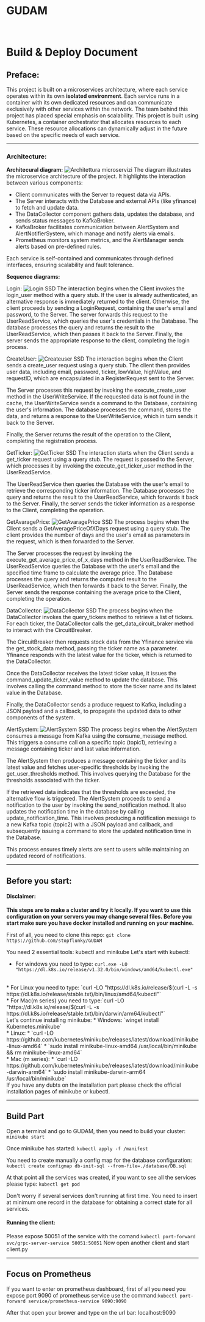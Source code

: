 # GUDAM

<br>

# Build & Deploy Document

## Preface:
This project is built on a microservices architecture, where each service operates within its own **isolated environment**. Each service runs in a container with its own dedicated resources and can communicate exclusively with other services within the network.
The team behind this project has placed special emphasis on scalability. This project is built using Kubernetes, a container orchestrator that allocates resources to each service. These resource allocations can dynamically adjust in the future based on the specific needs of each service.
***
### Architecture:

**Architecural diagram:**
![Architettura microservizi](images/architecture.png)
The diagram illustrates the microservice architecture of the project. It highlights the interaction between various components:

* Client communicates with the Server to request data via APIs.
* The Server interacts with the Database and external APIs (like yfinance) to fetch and update data.
* The DataCollector component gathers data, updates the database, and sends status messages to KafkaBroker.
* KafkaBroker facilitates communication between AlertSystem and AlertNotifierSystem, which manage and notify alerts via emails.
* Prometheus monitors system metrics, and the AlertManager sends alerts based on pre-defined rules.

Each service is self-contained and communicates through defined interfaces, ensuring scalability and fault tolerance.
<br>

**Sequence diagrams:**

Login:
![Login SSD](images/Login-SSD.png)
 The interaction begins when the Client invokes the login_user method with a query stub. If the user is already authenticated, an alternative response is immediately returned to the client. Otherwise, the client proceeds by sending a LoginRequest, containing the user's email and password, to the Server. The server forwards this request to the UserReadService, which queries the user's credentials in the Database. The database processes the query and returns the result to the UserReadService, which then passes it back to the Server. Finally, the server sends the appropriate response to the client, completing the login process. 
<br>

 CreateUser:
 ![Createuser SSD](images/CreateUser-SSD.png)
 The interaction begins when the Client sends a create_user request using a query stub. The client then provides user data, including email, password, ticker, lowValue, highValue, and requestID, which are encapsulated in a RegisterRequest sent to the Server.

The Server processes this request by invoking the execute_create_user method in the UserWriteService. If the requested data is not found in the cache, the UserWriteService sends a command to the Database, containing the user's information. The database processes the command, stores the data, and returns a response to the UserWriteService, which in turn sends it back to the Server.

Finally, the Server returns the result of the operation to the Client, completing the registration process.
<br>

GetTicker:
![GetTicker SSD](images/GetTicker-SSD.png)
The interaction starts when the Client sends a get_ticker request using a query stub. The request is passed to the Server, which processes it by invoking the execute_get_ticker_user method in the UserReadService.

The UserReadService then queries the Database with the user's email to retrieve the corresponding ticker information. The Database processes the query and returns the result to the UserReadService, which forwards it back to the Server. Finally, the server sends the ticker information as a response to the Client, completing the operation.
<br>

GetAvaragePrice:
![GetAvaragePrice SSD](images/GetAvaragePrice-SSD.png)
The process begins when the Client sends a GetAveragePriceOfXDays request using a query stub. The client provides the number of days and the user's email as parameters in the request, which is then forwarded to the Server.

The Server processes the request by invoking the execute_get_average_price_of_x_days method in the UserReadService. The UserReadService queries the Database with the user's email and the specified time frame to calculate the average price. The Database processes the query and returns the computed result to the UserReadService, which then forwards it back to the Server. Finally, the Server sends the response containing the average price to the Client, completing the operation.
<br>

DataCollector:
![DataCollector SSD](images/DataCollector-SSD.png)
The process begins when the DataCollector invokes the query_tickers method to retrieve a list of tickers. For each ticker, the DataCollector calls the get_data_circuit_braker method to interact with the CircuitBreaker.

The CircuitBreaker then requests stock data from the Yfinance service via the get_stock_data method, passing the ticker name as a parameter. Yfinance responds with the latest value for the ticker, which is returned to the DataCollector.

Once the DataCollector receives the latest ticker value, it issues the command_update_ticker_value method to update the database. This involves calling the command method to store the ticker name and its latest value in the Database.

Finally, the DataCollector sends a produce request to Kafka, including a JSON payload and a callback, to propagate the updated data to other components of the system.
<br>

AlertSystem:
![AlertSystem SSD](images/AlertSystem-SSD.png)
The process begins when the AlertSystem consumes a message from Kafka using the consume_message method. This triggers a consume call on a specific topic (topic1), retrieving a message containing ticker and last value information.

The AlertSystem then produces a message containing the ticker and its latest value and fetches user-specific thresholds by invoking the get_user_thresholds method. This involves querying the Database for the thresholds associated with the ticker.

If the retrieved data indicates that the thresholds are exceeded, the alternative flow is triggered. The AlertSystem proceeds to send a notification to the user by invoking the send_notification method. It also updates the notification time in the database by calling update_notification_time. This involves producing a notification message to a new Kafka topic (topic2) with a JSON payload and callback, and subsequently issuing a command to store the updated notification time in the Database.

This process ensures timely alerts are sent to users while maintaining an updated record of notifications.
***

## Before you start:
#### Disclaimer:
**This steps are to make a cluster and try it locally. If you want to use this configuration on your servers you may change several files.
Before you start make sure you have docker installed and running on your machine.**

First of all, you need to clone this repo: `git clone https://github.com/stopflunky/GUDAM`

You need 2 essential tools: kubectl and minikube
Let's start with kubectl:
* For windows you need to type: `curl.exe -LO "https://dl.k8s.io/release/v1.32.0/bin/windows/amd64/kubectl.exe"`
<br>
* For Linux you need to type: `curl -LO "https://dl.k8s.io/release/$(curl -L -s https://dl.k8s.io/release/stable.txt)/bin/linux/amd64/kubectl"`
<br>
* For Mac(m series) you need to type:`curl -LO "https://dl.k8s.io/release/$(curl -L -s https://dl.k8s.io/release/stable.txt)/bin/darwin/arm64/kubectl"` 
<br>
Let's continue installing minikube: 
* Windows: `winget install Kubernetes.minikube`
<br>
* Linux:
    * `curl -LO https://github.com/kubernetes/minikube/releases/latest/download/minikube-linux-amd64`
    * `sudo install minikube-linux-amd64 /usr/local/bin/minikube && rm minikube-linux-amd64`
<br>
* Mac (m series):
    * `curl -LO https://github.com/kubernetes/minikube/releases/latest/download/minikube-darwin-arm64`
    * `sudo install minikube-darwin-arm64 /usr/local/bin/minikube`

<br>
If you have any dubts on the installation part please check the official installation pages of minikube or kubectl.

***

## Build Part

Open a terminal and go to GUDAM, then you need to build your cluster:
`minikube start`

Once minikube has started:
`kubectl apply -f /manifest`

You need to create manually a config map for the database configuration:
`kubectl create configmap db-init-sql --from-file=./database/DB.sql`

At that point all the services was created, if you want to see all the services please type: `kubectl get pod`

Don't worry if several services don't running at first time. You need to insert at minimum one record in the database for obtaining a correct state for all services.
<br>
#### Running the client:
Please expose 50051 of the service with the comand:`kubectl port-forward svc/grpc-server-service 50051:50051`
Now open another client and start client.py
***

## Focus on Prometheus
If you want to enter on prometheus dashboard, first of all you need you expose port 9090 of prometheus service
use the command:`kubectl port-forward service/prometheus-service 9090:9090`

After that open your brower and type on the url bar: localhost:9090